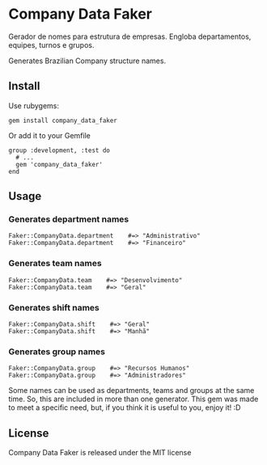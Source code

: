# Company Data Faker

Gerador de nomes para estrutura de empresas. Engloba departamentos, equipes, turnos e grupos.

Generates Brazilian Company structure names.

## Install

Use rubygems:

    gem install company_data_faker
  
Or add it to your Gemfile

    group :development, :test do
      # ...
      gem 'company_data_faker'
    end

## Usage

### Generates department names

    Faker::CompanyData.department    #=> "Administrativo"
    Faker::CompanyData.department    #=> "Financeiro"

### Generates team names

    Faker::CompanyData.team    #=> "Desenvolvimento"
    Faker::CompanyData.team    #=> "Geral"

### Generates shift names

    Faker::CompanyData.shift    #=> "Geral"
    Faker::CompanyData.shift    #=> "Manhã"

### Generates group names

    Faker::CompanyData.group    #=> "Recursos Humanos"
    Faker::CompanyData.group    #=> "Administradores"

  Some names can be used as departments, teams and groups at the same time. So, this are included in more than one generator.
  This gem was made to meet a specific need, but, if you think it is useful to you, enjoy it! :D

## License

Company Data Faker is released under the MIT license